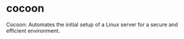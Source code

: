 # cocoon
Cocoon: Automates the initial setup of a Linux server for a secure and efficient environment.
